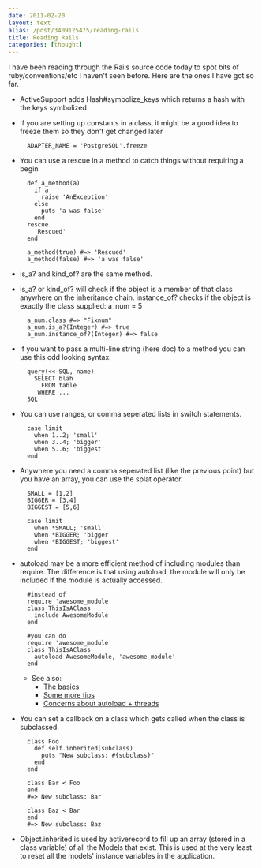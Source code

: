 ```yaml
---
date: 2011-02-20
layout: text
alias: /post/3409125475/reading-rails
title: Reading Rails
categories: [thought]
---
```


I have been reading through the Rails source code today to spot bits of ruby/conventions/etc I haven't seen before. Here are the ones I have got so far. 

* ActiveSupport adds Hash#symbolize_keys which returns a hash with the keys symbolized
* If you are setting up constants in a class, it might be a good idea to freeze them so they don't get changed later

        ADAPTER_NAME = 'PostgreSQL'.freeze

* You can use a rescue in a method to catch things without requiring a begin

        def a_method(a)
          if a
            raise 'AnException'
          else
            puts 'a was false'
          end
        rescue
          'Rescued'
        end

        a_method(true) #=> 'Rescued'
        a_method(false) #=> 'a was false'

* is_a? and kind_of? are the same method.
* is_a? or kind_of? will check if the object is a member of that class anywhere on the inheritance chain. instance_of? checks if the object is exactly the class supplied:
        a_num = 5

        a_num.class #=> "Fixnum"
        a_num.is_a?(Integer) #=> true
        a_num.instance_of?(Integer) #=> false

* If you want to pass a multi-line string (here doc) to a method you can use this odd looking syntax:

        query(<<-SQL, name)
          SELECT blah
            FROM table
           WHERE ...
        SQL

* You can use ranges, or comma seperated lists in switch statements.

        case limit
          when 1..2; 'small'
          when 3..4; 'bigger'
          when 5..6; 'biggest'
        end

* Anywhere you need a comma seperated list (like the previous point) but you have an array, you can use the splat operator.

        SMALL = [1,2]
        BIGGER = [3,4]
        BIGGEST = [5,6]

        case limit
          when *SMALL; 'small'
          when *BIGGER; 'bigger'
          when *BIGGEST; 'biggest'
        end

* autoload may be a more efficient method of including modules than require. The difference is that using autoload, the module will only be included if the module is actually accessed.
  
        #instead of
        require 'awesome_module'
        class ThisIsAClass
          include AwesomeModule
        end

        #you can do
        require 'awesome_module'
        class ThisIsAClass
          autoload AwesomeModule, 'awesome_module'
        end

  * See also:
    * [The basics](http://www.rubyinside.com/ruby-techniques-revealed-autoload-1652.html)
    * [Some more tips](http://www.subelsky.com/2008/05/using-rubys-autoload-method-to.html)
    * [Concerns about autoload + threads](https://redmine.ruby-lang.org/issues/show/921)

* You can set a callback on a class which gets called when the class is subclassed.

        class Foo
          def self.inherited(subclass)
            puts "New subclass: #{subclass}"
          end
        end

        class Bar < Foo
        end 
        #=> New subclass: Bar

        class Baz < Bar
        end
        #=> New subclass: Baz

* Object.inherited is used by activerecord to fill up an array (stored in a class variable) of all the Models that exist. This is used at the very least to reset all the models' instance variables in the application.


